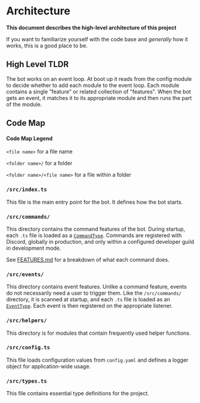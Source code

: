 # Architecture

**This document describes the high-level architecture of this project**

If you want to familiarize yourself with the code base and _generally_ how it works, this is a good place to be.

## High Level TLDR

The bot works on an event loop. At boot up it reads from the config module to decide whether to add each module to the event loop. Each module contains a single "feature" or related collection of "features". When the bot gets an event, it matches it to its appropriate module and then runs the part of the module.

## Code Map

#### Code Map Legend

`<file name>` for a file name

`<folder name>/` for a folder

`<folder name>/<file name>` for a file within a folder

### `/src/index.ts`

This file is the main entry point for the bot. It defines how the bot starts.

### `/src/commands/`

This directory contains the command features of the bot. During startup, each `.ts` file is loaded as a [`CommandType`](./src/types.ts). Commands are registered with Discord, globally in production, and only within a configured developer guild in development mode.

See [FEATURES.md](FEATURES.md) for a breakdown of what each command does.

### `/src/events/`

This directory contains event features. Unlike a command feature, events do not necessarily need a user to trigger them. Like the `/src/commands/` directory, it is scanned at startup, and each `.ts` file is loaded as an [`EventType`](./src/types.ts). Each event is then registered on the appropriate listener.

### `/src/helpers/`

This directory is for modules that contain frequently used helper functions.

### `/src/config.ts`

This file loads configuration values from `config.yaml` and defines a logger object for application-wide usage.

### `/src/types.ts`

This file contains essential type definitions for the project.
